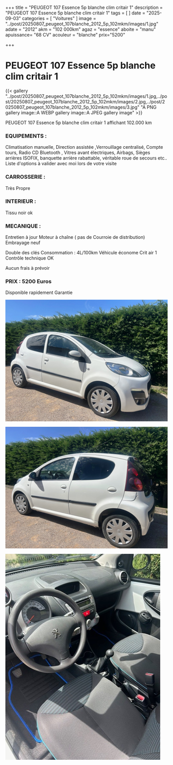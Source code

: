 +++
title = "PEUGEOT 107 Essence 5p blanche clim critair 1"
description = "PEUGEOT 107 Essence 5p blanche clim critair 1"
tags = [
]
date = "2025-09-03"
categories = [
    "Voitures"
]
image = "../post/20250807_peugeot_107blanche_2012_5p_102mkm/images/1.jpg"
adate = "2012"
akm = "102 000km"
agaz = "essence"
aboite = "manu"
apuissance= "68 CV"
acouleur = "blanche"
prix="5200"

+++

# PEUGEOT 107 Essence 5p blanche clim critair 1

{{< gallery  "../post/20250807_peugeot_107blanche_2012_5p_102mkm/images/1.jpg,../post/20250807_peugeot_107blanche_2012_5p_102mkm/images/2.jpg,../post/20250807_peugeot_107blanche_2012_5p_102mkm/images/3.jpg" "A PNG gallery image::A WEBP gallery image::A JPEG gallery image" >}}
 


PEUGEOT 107 Essence 5p blanche clim critair 1  affichant 102.000 km 


### EQUIPEMENTS :
Climatisation manuelle, Direction assistée ,Verrouillage centralisé, Compte tours, Radio CD Bluetooth , Vitres avant électriques, Airbags, Sièges arrières ISOFIX, banquette arrière rabattable, véritable roue de secours etc..
Liste d'options à valider avec moi lors de votre visite


### CARROSSERIE :
Très Propre


### INTERIEUR :
Tissu noir ok

### MECANIQUE :
Entretien à jour 
Moteur à chaîne ( pas de Courroie de distribution)
Embrayage neuf

Double des clés
Consommation : 4L/100km
Véhicule économe
Crit air 1
Contrôle technique OK 

Aucun frais à prévoir


### PRIX : 5200 Euros

Disponible rapidement
Garantie

<!-- more -->


![](images/1.jpg)

![](images/2.jpg)

![](images/3.jpg)

